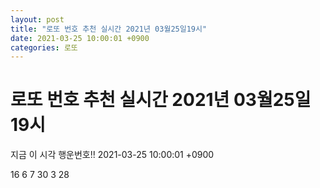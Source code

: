 ```yaml
---
layout: post
title: "로또 번호 추천 실시간 2021년 03월25일19시"
date: 2021-03-25 10:00:01 +0900
categories: 로또
---
```


# 로또 번호 추천 실시간 2021년 03월25일19시

지금 이 시각 행운번호!! 2021-03-25 10:00:01 +0900

 16  6  7  30  3  28 

